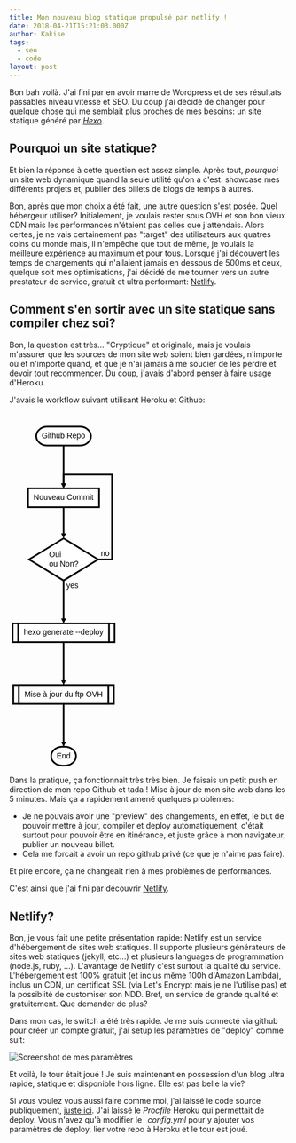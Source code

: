 ```yaml
---
title: Mon nouveau blog statique propulsé par netlify !
date: 2018-04-21T15:21:03.000Z
author: Kakise
tags:
  - seo
  - code
layout: post
---
```


Bon bah voilà. J'ai fini par en avoir marre de Wordpress et de ses résultats passables niveau vitesse et SEO. Du coup j'ai décidé de changer pour quelque chose qui me semblait plus proches de mes besoins: un site statique généré par *[Hexo](https://hexo.io)*.

## Pourquoi un site statique?

Et bien la réponse à cette question est assez simple. Après tout, *pourquoi* un site web dynamique quand la seule utilité qu'on a c'est: showcase mes différents projets et, publier des billets de blogs de temps à autres.

Bon, après que mon choix a été fait, une autre question s'est posée. Quel hébergeur utiliser? Initialement, je voulais rester sous OVH et son bon vieux CDN mais les performances n'étaient pas celles que j'attendais. Alors certes, je ne vais certainement pas "target" des utilisateurs aux quatres coins du monde mais, il n'empêche que tout de même, je voulais la meilleure expérience au maximum et pour tous. Lorsque j'ai découvert les temps de chargements qui n'allaient jamais en dessous de 500ms et ceux, quelque soit mes optimisations, j'ai décidé de me tourner vers un autre prestateur de service, gratuit et ultra performant: [Netlify](https://www.netlify.com/).

## Comment s'en sortir avec un site statique sans compiler chez soi?

Bon, la question est très... "Cryptique" et originale, mais je voulais m'assurer que les sources de mon site web soient bien gardées, n'importe où et n'importe quand, et que je n'ai jamais à me soucier de les perdre et devoir tout recommencer. Du coup, j'avais d'abord penser à faire usage d'Heroku.

J'avais le workflow suivant utilisant Heroku et Github:

<svg height="640.68359375" version="1.1" width="192.984375" xmlns="http://www.w3.org/2000/svg" xmlns:xlink="http://www.w3.org/1999/xlink" style="overflow: hidden; position: relative; left: -0.5px; top: -0.5px;" viewBox="0 0 192.984375 640.68359375" preserveAspectRatio="xMidYMid meet"><desc style="-webkit-tap-highlight-color: rgba(0, 0, 0, 0);">Created with Raphaël @@VERSION</desc><defs style="-webkit-tap-highlight-color: rgba(0, 0, 0, 0);"><path stroke-linecap="round" d="M5,0 0,2.5 5,5z" id="raphael-marker-block" style="-webkit-tap-highlight-color: rgba(0, 0, 0, 0);"></path><marker id="raphael-marker-endblock33-obj123" markerHeight="3" markerWidth="3" orient="auto" refX="1.5" refY="1.5" style="-webkit-tap-highlight-color: rgba(0, 0, 0, 0);"><use xlink:href="#raphael-marker-block" transform="rotate(180 1.5 1.5) scale(0.6,0.6)" stroke-width="1.6667" fill="black" stroke="none" style="-webkit-tap-highlight-color: rgba(0, 0, 0, 0);"></use></marker><marker id="raphael-marker-endblock33-obj124" markerHeight="3" markerWidth="3" orient="auto" refX="1.5" refY="1.5" style="-webkit-tap-highlight-color: rgba(0, 0, 0, 0);"><use xlink:href="#raphael-marker-block" transform="rotate(180 1.5 1.5) scale(0.6,0.6)" stroke-width="1.6667" fill="black" stroke="none" style="-webkit-tap-highlight-color: rgba(0, 0, 0, 0);"></use></marker><marker id="raphael-marker-endblock33-obj125" markerHeight="3" markerWidth="3" orient="auto" refX="1.5" refY="1.5" style="-webkit-tap-highlight-color: rgba(0, 0, 0, 0);"><use xlink:href="#raphael-marker-block" transform="rotate(180 1.5 1.5) scale(0.6,0.6)" stroke-width="1.6667" fill="black" stroke="none" style="-webkit-tap-highlight-color: rgba(0, 0, 0, 0);"></use></marker><marker id="raphael-marker-endblock33-obj127" markerHeight="3" markerWidth="3" orient="auto" refX="1.5" refY="1.5" style="-webkit-tap-highlight-color: rgba(0, 0, 0, 0);"><use xlink:href="#raphael-marker-block" transform="rotate(180 1.5 1.5) scale(0.6,0.6)" stroke-width="1.6667" fill="black" stroke="none" style="-webkit-tap-highlight-color: rgba(0, 0, 0, 0);"></use></marker><marker id="raphael-marker-endblock33-obj129" markerHeight="3" markerWidth="3" orient="auto" refX="1.5" refY="1.5" style="-webkit-tap-highlight-color: rgba(0, 0, 0, 0);"><use xlink:href="#raphael-marker-block" transform="rotate(180 1.5 1.5) scale(0.6,0.6)" stroke-width="1.6667" fill="black" stroke="none" style="-webkit-tap-highlight-color: rgba(0, 0, 0, 0);"></use></marker><marker id="raphael-marker-endblock33-obj130" markerHeight="3" markerWidth="3" orient="auto" refX="1.5" refY="1.5" style="-webkit-tap-highlight-color: rgba(0, 0, 0, 0);"><use xlink:href="#raphael-marker-block" transform="rotate(180 1.5 1.5) scale(0.6,0.6)" stroke-width="1.6667" fill="black" stroke="none" style="-webkit-tap-highlight-color: rgba(0, 0, 0, 0);"></use></marker></defs><rect x="0" y="0" width="98.8125" height="34" rx="20" ry="20" fill="#ffffff" stroke="#000000" style="-webkit-tap-highlight-color: rgba(0, 0, 0, 0);" stroke-width="3" class="flowchart" id="st" transform="matrix(1,0,0,1,48.5859,27.0977)"></rect><text x="10" y="17" text-anchor="start" font-family="&quot;Arial&quot;" font-size="14px" stroke="none" fill="#000000" style="-webkit-tap-highlight-color: rgba(0, 0, 0, 0); text-anchor: start; font-family: Arial; font-size: 14px;" id="stt" class="flowchartt" transform="matrix(1,0,0,1,48.5859,27.0977)" stroke-width="1"><tspan dy="4" style="-webkit-tap-highlight-color: rgba(0, 0, 0, 0);">Github Repo</tspan></text><rect x="0" y="0" width="128.25" height="34" rx="0" ry="0" fill="#ffffff" stroke="#000000" style="-webkit-tap-highlight-color: rgba(0, 0, 0, 0);" stroke-width="3" class="flowchart" id="op1" transform="matrix(1,0,0,1,33.8672,138.1953)"></rect><text x="10" y="17" text-anchor="start" font-family="&quot;Arial&quot;" font-size="14px" stroke="none" fill="#000000" style="-webkit-tap-highlight-color: rgba(0, 0, 0, 0); text-anchor: start; font-family: Arial; font-size: 14px;" id="op1t" class="flowchartt" transform="matrix(1,0,0,1,33.8672,138.1953)" stroke-width="1"><tspan dy="4" style="-webkit-tap-highlight-color: rgba(0, 0, 0, 0);">Nouveau Commit</tspan></text><path fill="#ffffff" stroke="#000000" d="M31.177734375,19.048828125L0,38.09765625L62.35546875,76.1953125L124.7109375,38.09765625L62.35546875,0L0,38.09765625" stroke-width="3" id="cond" class="flowchart" style="-webkit-tap-highlight-color: rgba(0, 0, 0, 0);" transform="matrix(1,0,0,1,35.6367,228.1953)"></path><text x="36.177734375" y="38.09765625" text-anchor="start" font-family="&quot;Arial&quot;" font-size="14px" stroke="none" fill="#000000" style="-webkit-tap-highlight-color: rgba(0, 0, 0, 0); text-anchor: start; font-family: Arial; font-size: 14px;" id="condt" class="flowchartt" transform="matrix(1,0,0,1,35.6367,228.1953)" stroke-width="1"><tspan dy="-4.39453125" style="-webkit-tap-highlight-color: rgba(0, 0, 0, 0);">Oui</tspan><tspan dy="16.8" x="36.177734375" style="-webkit-tap-highlight-color: rgba(0, 0, 0, 0);">ou Non?</tspan></text><rect x="0" y="0" width="183.984375" height="34" rx="0" ry="0" fill="#ffffff" stroke="#000000" style="-webkit-tap-highlight-color: rgba(0, 0, 0, 0);" stroke-width="3" class="flowchart" id="io" transform="matrix(1,0,0,1,6,381.4883)"></rect><rect x="10" y="0" width="163.984375" height="34" rx="0" ry="0" fill="#ffffff" stroke="#000000" style="-webkit-tap-highlight-color: rgba(0, 0, 0, 0);" stroke-width="3" id="ioi" transform="matrix(1,0,0,1,6,381.4883)"></rect><text x="20" y="17" text-anchor="start" font-family="&quot;Arial&quot;" font-size="14px" stroke="none" fill="#000000" style="-webkit-tap-highlight-color: rgba(0, 0, 0, 0); text-anchor: start; font-family: Arial; font-size: 14px;" id="iot" class="flowchartt" transform="matrix(1,0,0,1,6,381.4883)" stroke-width="1"><tspan dy="4" style="-webkit-tap-highlight-color: rgba(0, 0, 0, 0);">hexo generate --deploy</tspan></text><rect x="0" y="0" width="181.609375" height="34" rx="0" ry="0" fill="#ffffff" stroke="#000000" style="-webkit-tap-highlight-color: rgba(0, 0, 0, 0);" stroke-width="3" class="flowchart" id="sub1" transform="matrix(1,0,0,1,7.1875,492.5859)"></rect><rect x="10" y="0" width="161.609375" height="34" rx="0" ry="0" fill="#ffffff" stroke="#000000" style="-webkit-tap-highlight-color: rgba(0, 0, 0, 0);" stroke-width="3" id="sub1i" transform="matrix(1,0,0,1,7.1875,492.5859)"></rect><text x="20" y="17" text-anchor="start" font-family="&quot;Arial&quot;" font-size="14px" stroke="none" fill="#000000" style="-webkit-tap-highlight-color: rgba(0, 0, 0, 0); text-anchor: start; font-family: Arial; font-size: 14px;" id="sub1t" class="flowchartt" transform="matrix(1,0,0,1,7.1875,492.5859)" stroke-width="1"><tspan dy="4" style="-webkit-tap-highlight-color: rgba(0, 0, 0, 0);">Mise à jour du ftp OVH</tspan></text><rect x="0" y="0" width="44.90625" height="34" rx="20" ry="20" fill="#ffffff" stroke="#000000" style="-webkit-tap-highlight-color: rgba(0, 0, 0, 0);" stroke-width="3" class="flowchart" id="e" transform="matrix(1,0,0,1,75.5391,603.6836)"></rect><text x="10" y="17" text-anchor="start" font-family="&quot;Arial&quot;" font-size="14px" stroke="none" fill="#000000" style="-webkit-tap-highlight-color: rgba(0, 0, 0, 0); text-anchor: start; font-family: Arial; font-size: 14px;" id="et" class="flowchartt" transform="matrix(1,0,0,1,75.5391,603.6836)" stroke-width="1"><tspan dy="4" style="-webkit-tap-highlight-color: rgba(0, 0, 0, 0);">End</tspan></text><path fill="none" stroke="#000000" d="M97.9921875,61.09765625C97.9921875,61.09765625,97.9921875,117.19820135924965,97.9921875,133.6886936228084" stroke-width="3" marker-end="url(#raphael-marker-endblock33-obj123)" style="-webkit-tap-highlight-color: rgba(0, 0, 0, 0);"></path><path fill="none" stroke="#000000" d="M97.9921875,172.1953125C97.9921875,172.1953125,97.9921875,210.39608335494995,97.9921875,223.69547281763516" stroke-width="3" marker-end="url(#raphael-marker-endblock33-obj124)" style="-webkit-tap-highlight-color: rgba(0, 0, 0, 0);"></path><path fill="none" stroke="#000000" d="M97.9921875,304.390625C97.9921875,304.390625,97.9921875,360.49117010924965,97.9921875,376.9816623728084" stroke-width="3" marker-end="url(#raphael-marker-endblock33-obj125)" style="-webkit-tap-highlight-color: rgba(0, 0, 0, 0);"></path><text x="102.9921875" y="314.390625" text-anchor="start" font-family="&quot;Arial&quot;" font-size="14px" stroke="none" fill="#000000" style="-webkit-tap-highlight-color: rgba(0, 0, 0, 0); text-anchor: start; font-family: Arial; font-size: 14px;" stroke-width="1"><tspan dy="3.5" style="-webkit-tap-highlight-color: rgba(0, 0, 0, 0);">yes</tspan></text><path fill="none" stroke="#000000" d="M160.34765625,266.29296875C160.34765625,266.29296875,185.34765625,266.29296875,185.34765625,266.29296875C185.34765625,266.29296875,185.34765625,113.1953125,185.34765625,113.1953125C185.34765625,113.1953125,97.9921875,113.1953125,97.9921875,113.1953125C97.9921875,113.1953125,97.9921875,126.49928379058838,97.9921875,133.6969401333481" stroke-width="3" marker-end="url(#raphael-marker-endblock33-obj127)" style="-webkit-tap-highlight-color: rgba(0, 0, 0, 0);"></path><text x="165.34765625" y="256.29296875" text-anchor="start" font-family="&quot;Arial&quot;" font-size="14px" stroke="none" fill="#000000" style="-webkit-tap-highlight-color: rgba(0, 0, 0, 0); text-anchor: start; font-family: Arial; font-size: 14px;" stroke-width="1"><tspan dy="3.51171875" style="-webkit-tap-highlight-color: rgba(0, 0, 0, 0);">no</tspan></text><path fill="none" stroke="#000000" d="M97.9921875,415.48828125C97.9921875,415.48828125,97.9921875,471.58882635924965,97.9921875,488.0793186228084" stroke-width="3" marker-end="url(#raphael-marker-endblock33-obj129)" style="-webkit-tap-highlight-color: rgba(0, 0, 0, 0);"></path><path fill="none" stroke="#000000" d="M97.9921875,526.5859375C97.9921875,526.5859375,97.9921875,582.6864826092497,97.9921875,599.1769748728084" stroke-width="3" marker-end="url(#raphael-marker-endblock33-obj130)" style="-webkit-tap-highlight-color: rgba(0, 0, 0, 0);"></path></svg>


Dans la pratique, ça fonctionnait très très bien. Je faisais un petit push en direction de mon repo Github et tada ! Mise à jour de mon site web dans les 5 minutes. Mais ça a rapidement amené quelques problèmes:
 - Je ne pouvais avoir une "preview" des changements, en effet, le but de pouvoir mettre à jour, compiler et deploy automatiquement, c'était surtout pour pouvoir être en itinérance, et juste grâce à mon navigateur, publier un nouveau billet.
 - Cela me forcait à avoir un repo github privé (ce que je n'aime pas faire).

Et pire encore, ça ne changeait rien à mes problèmes de performances.

C'est ainsi que j'ai fini par découvrir [Netlify](https://netlify.com).

## Netlify?
Bon, je vous fait une petite présentation rapide: Netlify est un service d'hébergement de sites web statiques. Il supporte plusieurs générateurs de sites web statiques (jekyll, etc...) et plusieurs languages de programmation (node.js, ruby, ...). L'avantage de Netlify c'est surtout la qualité du service. L'hébergement est 100% gratuit (et inclus même 100h d'Amazon Lambda), inclus un CDN, un certificat SSL (via Let's Encrypt mais je ne l'utilise pas) et la possiblité de customiser son NDD. Bref, un service de grande qualité et gratuitement. Que demander de plus?

Dans mon cas, le switch a été très rapide. Je me suis connecté via github pour créer un compte gratuit, j'ai setup les paramètres de "deploy" comme suit: 

![Screenshot de mes paramètres](/images/Screenshot-2018-4-21.png)

Et voilà, le tour était joué ! Je suis maintenant en possession d'un blog ultra rapide, statique et disponible hors ligne. Elle est pas belle la vie?

Si vous voulez vous aussi faire comme moi, j'ai laissé le code source publiquement, [juste ici](https://github.com/Kakise/Blog). J'ai laissé le *Procfile* Heroku qui permettait de deploy. Vous n'avez qu'à modifier le *_config.yml* pour y ajouter vos paramètres de deploy, lier votre repo à Heroku et le tour est joué.
